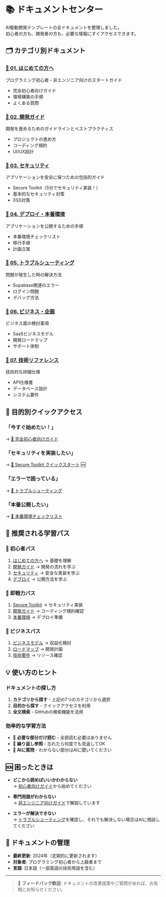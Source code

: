 # 📚 ドキュメントセンター

AI駆動開発テンプレートの全ドキュメントを整理しました。  
初心者の方も、開発者の方も、必要な情報にすぐアクセスできます。

## 🗂️ カテゴリ別ドキュメント

### [📗 01. はじめての方へ](./01-getting-started/)
プログラミング初心者・非エンジニア向けのスタートガイド
- 完全初心者向けガイド
- 環境構築の手順
- よくある質問

### [📘 02. 開発ガイド](./02-development/)
開発を進めるためのガイドラインとベストプラクティス
- プロジェクトの進め方
- コーディング規約
- UI/UX設計

### [📕 03. セキュリティ](./03-security/)
アプリケーションを安全に保つための包括的ガイド
- Secure Toolkit（5分でセキュリティ実装！）
- 基本的なセキュリティ対策
- XSS対策

### [📙 04. デプロイ・本番環境](./04-deployment/)
アプリケーションを公開するための手順
- 本番環境チェックリスト
- 移行手順
- 計画立案

### [📓 05. トラブルシューティング](./05-troubleshooting/)
問題が発生した時の解決方法
- Supabase関連のエラー
- ログイン問題
- デバッグ方法

### [📔 06. ビジネス・企画](./06-business/)
ビジネス面の検討事項
- SaaSビジネスモデル
- 開発ロードマップ
- サポート体制

### [📖 07. 技術リファレンス](./07-technical-reference/)
技術的な詳細仕様
- API仕様書
- データベース設計
- システム要件

## 🎯 目的別クイックアクセス

### 「今すぐ始めたい！」
→ [📗 完全初心者向けガイド](./01-getting-started/FOR_BEGINNERS.md)

### 「セキュリティを実装したい」
→ [📕 Secure Toolkit クイックスタート](./03-security/SECURE_TOOLKIT_QUICK_START.md) 🆕

### 「エラーで困っている」
→ [📓 トラブルシューティング](./05-troubleshooting/)

### 「本番公開したい」
→ [📙 本番環境チェックリスト](./04-deployment/PRODUCTION_CHECKLIST.md)

## 🚀 推奨される学習パス

### 🌱 初心者パス
1. [はじめての方へ](./01-getting-started/) → 基礎を理解
2. [開発ガイド](./02-development/) → 開発の流れを学ぶ
3. [セキュリティ](./03-security/) → 安全な実装を学ぶ
4. [デプロイ](./04-deployment/) → 公開方法を学ぶ

### 🏃 即戦力パス
1. [Secure Toolkit](./03-security/SECURE_TOOLKIT_QUICK_START.md) → セキュリティ実装
2. [開発ガイド](./02-development/CODING_STANDARDS.md) → コーディング規約確認
3. [本番環境](./04-deployment/PRODUCTION_CHECKLIST.md) → デプロイ準備

### 💼 ビジネスパス
1. [ビジネスモデル](./06-business/SAAS_BUSINESS_MODEL.md) → 収益化検討
2. [ロードマップ](./06-business/SAAS_IMPLEMENTATION_ROADMAP.md) → 開発計画
3. [技術要件](./07-technical-reference/TECHNICAL_REQUIREMENTS.md) → リソース確認

## 💡 使い方のヒント

### ドキュメントの探し方
1. **カテゴリから探す** - 上記の7つのカテゴリから選択
2. **目的から探す** - クイックアクセスを利用
3. **全文検索** - GitHubの検索機能を活用

### 効率的な学習方法
- 📱 **必要な部分だけ読む** - 全部読む必要はありません
- 🔄 **繰り返し参照** - 忘れたら何度でも見返してOK
- 💬 **AIに質問** - わからない部分はAIに聞いてください

## 🆘 困ったときは

- **どこから読めばいいかわからない**  
  → [初心者向けガイド](./01-getting-started/FOR_BEGINNERS.md)から始めてください

- **専門用語がわからない**  
  → [非エンジニア向けガイド](./01-getting-started/NON_ENGINEER_GUIDE.md)で解説しています

- **エラーが解決できない**  
  → [トラブルシューティング](./05-troubleshooting/)を確認し、それでも解決しない場合はAIに相談してください

## 📝 ドキュメントの管理

- **最終更新**: 2024年（定期的に更新されます）
- **対象者**: プログラミング初心者から上級者まで
- **言語**: 日本語（一部英語の技術用語を含む）

---

> 💬 **フィードバック歓迎**: ドキュメントの改善提案やご質問があれば、お気軽にお知らせください。